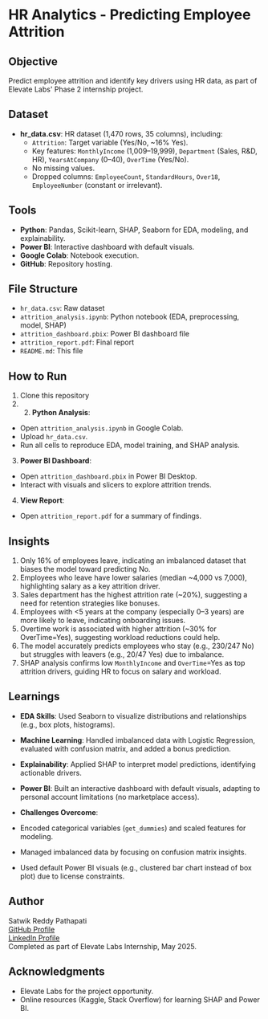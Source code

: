 # HR Analytics - Predicting Employee Attrition

## Objective
Predict employee attrition and identify key drivers using HR data, as part of Elevate Labs' Phase 2 internship project.

## Dataset
- **hr_data.csv**: HR dataset (1,470 rows, 35 columns), including:
  - `Attrition`: Target variable (Yes/No, ~16% Yes).
  - Key features: `MonthlyIncome` (1,009–19,999), `Department` (Sales, R&D, HR), `YearsAtCompany` (0–40), `OverTime` (Yes/No).
  - No missing values.
  - Dropped columns: `EmployeeCount`, `StandardHours`, `Over18`, `EmployeeNumber` (constant or irrelevant).

## Tools
- **Python**: Pandas, Scikit-learn, SHAP, Seaborn for EDA, modeling, and explainability.
- **Power BI**: Interactive dashboard with default visuals.
- **Google Colab**: Notebook execution.
- **GitHub**: Repository hosting.


## File Structure
- `hr_data.csv`: Raw dataset
- `attrition_analysis.ipynb`: Python notebook (EDA, preprocessing, model, SHAP)
- `attrition_dashboard.pbix`: Power BI dashboard file
- `attrition_report.pdf`: Final report
- `README.md`: This file

## How to Run
1. Clone this repository
2. 2. **Python Analysis**:
- Open `attrition_analysis.ipynb` in Google Colab.
- Upload `hr_data.csv`.
- Run all cells to reproduce EDA, model training, and SHAP analysis.
3. **Power BI Dashboard**:
- Open `attrition_dashboard.pbix` in Power BI Desktop.
- Interact with visuals and slicers to explore attrition trends.
4. **View Report**:
- Open `attrition_report.pdf` for a summary of findings.

## Insights
1. Only 16% of employees leave, indicating an imbalanced dataset that biases the model toward predicting No.
2. Employees who leave have lower salaries (median ~4,000 vs 7,000), highlighting salary as a key attrition driver.
3. Sales department has the highest attrition rate (~20%), suggesting a need for retention strategies like bonuses.
4. Employees with <5 years at the company (especially 0–3 years) are more likely to leave, indicating onboarding issues.
5. Overtime work is associated with higher attrition (~30% for OverTime=Yes), suggesting workload reductions could help.
6. The model accurately predicts employees who stay (e.g., 230/247 No) but struggles with leavers (e.g., 20/47 Yes) due to imbalance.
7. SHAP analysis confirms low `MonthlyIncome` and `OverTime`=Yes as top attrition drivers, guiding HR to focus on salary and workload.

## Learnings
- **EDA Skills**: Used Seaborn to visualize distributions and relationships (e.g., box plots, histograms).
- **Machine Learning**: Handled imbalanced data with Logistic Regression, evaluated with confusion matrix, and added a bonus prediction.
- **Explainability**: Applied SHAP to interpret model predictions, identifying actionable drivers.
- **Power BI**: Built an interactive dashboard with default visuals, adapting to personal account limitations (no marketplace access).

- **Challenges Overcome**:
- Encoded categorical variables (`get_dummies`) and scaled features for modeling.
- Managed imbalanced data by focusing on confusion matrix insights.
- Used default Power BI visuals (e.g., clustered bar chart instead of box plot) due to license constraints.

## Author
Satwik Reddy Pathapati  
[GitHub Profile](https://github.com/SatwikReddyP08)  
[LinkedIn Profile](http://www.linkedin.com/in/pathapati-satwik-reddy)  
Completed as part of Elevate Labs Internship, May 2025.

## Acknowledgments
- Elevate Labs for the project opportunity.
- Online resources (Kaggle, Stack Overflow) for learning SHAP and Power BI.
